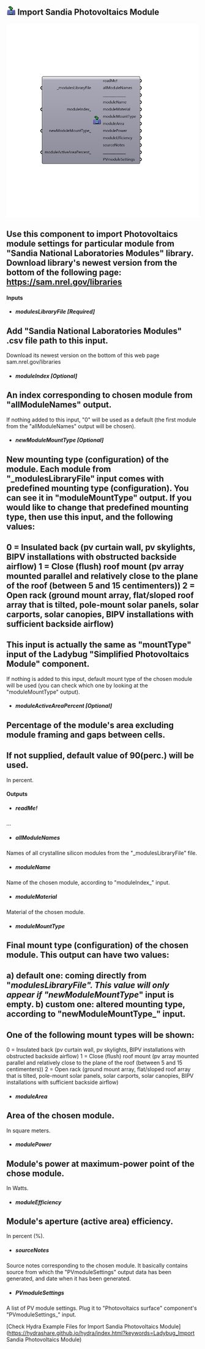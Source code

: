 ## ![](../../images/icons/Import_Sandia_Photovoltaics_Module.png) Import Sandia Photovoltaics Module

![](../../images/components/Import_Sandia_Photovoltaics_Module.png)

Use this component to import Photovoltaics module settings for particular module from "Sandia National Laboratories Modules" library.
 Download library's newest version from the bottom of the following page:
 https://sam.nrel.gov/libraries
 -
 

#### Inputs
* ##### modulesLibraryFile [Required]
Add "Sandia National Laboratories Modules" .csv file path to this input.
 -
 Download its newest version on the bottom of this web page
 sam.nrel.gov/libraries
* ##### moduleIndex [Optional]
An index corresponding to chosen module from "allModuleNames" output.
 -
 If nothing added to this input, "0" will be used as a default (the first module from the "allModuleNames" output will be chosen).
* ##### newModuleMountType [Optional]
New mounting type (configuration) of the module.
 Each module from "_modulesLibraryFile" input comes with predefined mounting type (configuration). You can see it in "moduleMountType" output.
 If you would like to change that predefined mounting type, then use this input, and the following values:
 -
 0 = Insulated back (pv curtain wall, pv skylights, BIPV installations with obstructed backside airflow)
 1 = Close (flush) roof mount (pv array mounted parallel and relatively close to the plane of the roof (between 5 and 15 centimenters))
 2 = Open rack (ground mount array, flat/sloped roof array that is tilted, pole-mount solar panels, solar carports, solar canopies, BIPV installations with sufficient backside airflow)
 -
 This input is actually the same as "mountType" input of the Ladybug "Simplified Photovoltaics Module" component.
 -
 If nothing is added to this input, default mount type of the chosen module will be used (you can check which one by looking at the "moduleMountType" output).
* ##### moduleActiveAreaPercent [Optional]
Percentage of the module's area excluding module framing and gaps between cells. 
 -
 If not supplied, default value of 90(perc.) will be used.
 -
 In percent.

#### Outputs
* ##### readMe!
...
* ##### allModuleNames
Names of all crystalline silicon modules from the "_modulesLibraryFile" file.
* ##### moduleName
Name of the chosen module, according to "moduleIndex_" input.
* ##### moduleMaterial
Material of the chosen module.
* ##### moduleMountType
Final mount type (configuration) of the chosen module.
 This output can have two values:
 -
 a) default one: coming directly from "_modulesLibraryFile". This value will only appear if "newModuleMountType_" input is empty.
 b) custom one: altered mounting type, according to "newModuleMountType_" input.
 -
 One of the following mount types will be shown:
 -
 0 = Insulated back (pv curtain wall, pv skylights, BIPV installations with obstructed backside airflow)
 1 = Close (flush) roof mount (pv array mounted parallel and relatively close to the plane of the roof (between 5 and 15 centimenters))
 2 = Open rack (ground mount array, flat/sloped roof array that is tilted, pole-mount solar panels, solar carports, solar canopies, BIPV installations with sufficient backside airflow)
* ##### moduleArea
Area of the chosen module.
 -
 In square meters.
* ##### modulePower
Module's power at maximum-power point of the chose module.
 -
 In Watts.
* ##### moduleEfficiency
Module's aperture (active area) efficiency.
 -
 In percent (%).
* ##### sourceNotes
Source notes corresponding to the chosen module.
 It basically contains source from which the "PVmoduleSettings" output data has been generated, and date when it has been generated.
* ##### PVmoduleSettings
A list of PV module settings. Plug it to "Photovoltaics surface" component's "PVmoduleSettings_" input.


[Check Hydra Example Files for Import Sandia Photovoltaics Module](https://hydrashare.github.io/hydra/index.html?keywords=Ladybug_Import Sandia Photovoltaics Module)